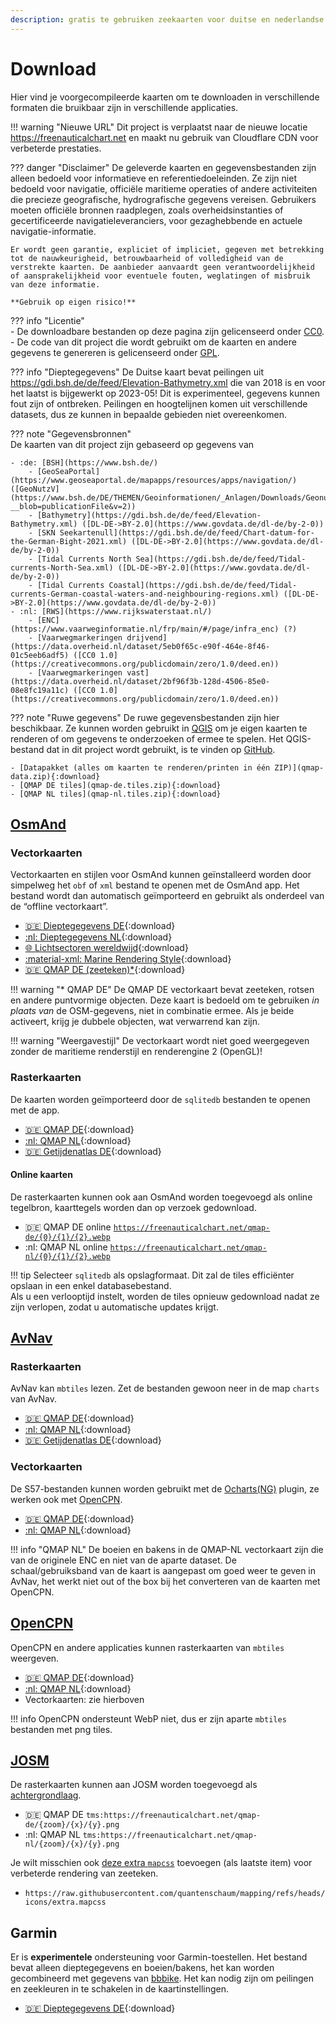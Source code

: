 ```yaml
---
description: gratis te gebruiken zeekaarten voor duitse en nederlandse wateren gebaseerd op open data, achtergrondinformatie, gegevensbronnen en vooraf samengestelde zeekaarten om te downloaden
---
```

# Download

Hier vind je voorgecompileerde kaarten om te downloaden in verschillende formaten die bruikbaar zijn in verschillende applicaties.

!!! warning "Nieuwe URL"
    Dit project is verplaatst naar de nieuwe locatie <https://freenauticalchart.net> en maakt nu gebruik van Cloudflare CDN voor verbeterde prestaties.

??? danger "Disclaimer"
    De geleverde kaarten en gegevensbestanden zijn alleen bedoeld voor informatieve en referentiedoeleinden. Ze zijn niet bedoeld voor navigatie, officiële maritieme operaties of andere activiteiten die precieze geografische, hydrografische gegevens vereisen. Gebruikers moeten officiële bronnen raadplegen, zoals overheidsinstanties of gecertificeerde navigatieleveranciers, voor gezaghebbende en actuele navigatie-informatie.

    Er wordt geen garantie, expliciet of impliciet, gegeven met betrekking tot de nauwkeurigheid, betrouwbaarheid of volledigheid van de verstrekte kaarten. De aanbieder aanvaardt geen verantwoordelijkheid of aansprakelijkheid voor eventuele fouten, weglatingen of misbruik van deze informatie.

    **Gebruik op eigen risico!**

??? info "Licentie"    
    - De downloadbare bestanden op deze pagina zijn gelicenseerd onder [CC0](https://creativecommons.org/publicdomain/zero/1.0/).
    - De code van dit project die wordt gebruikt om de kaarten en andere gegevens te genereren is gelicenseerd onder [GPL](https://www.gnu.org/licenses/gpl-3.0.de.html).

??? info "Dieptegegevens"
    De Duitse kaart bevat peilingen uit <https://gdi.bsh.de/de/feed/Elevation-Bathymetry.xml> die van 2018 is en voor het laatst is bijgewerkt op 2023-05! Dit is experimenteel, gegevens kunnen fout zijn of ontbreken. Peilingen en hoogtelijnen komen uit verschillende datasets, dus ze kunnen in bepaalde gebieden niet overeenkomen.

??? note "Gegevensbronnen"    
    De kaarten van dit project zijn gebaseerd op gegevens van
    
    - :de: [BSH](https://www.bsh.de/)
        - [GeoSeaPortal](https://www.geoseaportal.de/mapapps/resources/apps/navigation/) ([GeoNutzV](https://www.bsh.de/DE/THEMEN/Geoinformationen/_Anlagen/Downloads/Geonutzv.pdf?__blob=publicationFile&v=2))
        - [Bathymetry](https://gdi.bsh.de/de/feed/Elevation-Bathymetry.xml) ([DL-DE->BY-2.0](https://www.govdata.de/dl-de/by-2-0))
        - [SKN Seekartenull](https://gdi.bsh.de/de/feed/Chart-datum-for-the-German-Bight-2021.xml) ([DL-DE->BY-2.0](https://www.govdata.de/dl-de/by-2-0))
        - [Tidal Currents North Sea](https://gdi.bsh.de/de/feed/Tidal-currents-North-Sea.xml) ([DL-DE->BY-2.0](https://www.govdata.de/dl-de/by-2-0))
        - [Tidal Currents Coastal](https://gdi.bsh.de/de/feed/Tidal-currents-German-coastal-waters-and-neighbouring-regions.xml) ([DL-DE->BY-2.0](https://www.govdata.de/dl-de/by-2-0))
    - :nl: [RWS](https://www.rijkswaterstaat.nl/)
        - [ENC](https://www.vaarweginformatie.nl/frp/main/#/page/infra_enc) (?)
        - [Vaarwegmarkeringen drijvend](https://data.overheid.nl/dataset/5eb0f65c-e90f-464e-8f46-01c5eeb6adf5) ([CC0 1.0](https://creativecommons.org/publicdomain/zero/1.0/deed.en))
        - [Vaarwegmarkeringen vast](https://data.overheid.nl/dataset/2bf96f3b-128d-4506-85e0-08e8fc19a11c) ([CC0 1.0](https://creativecommons.org/publicdomain/zero/1.0/deed.en))

??? note "Ruwe gegevens"
    De ruwe gegevensbestanden zijn hier beschikbaar. Ze kunnen worden gebruikt in [QGIS](https://qgis.org/) om je eigen kaarten te renderen of om gegevens te onderzoeken of ermee te spelen. Het QGIS-bestand dat in dit project wordt gebruikt, is te vinden op [GitHub](https://github.com/quantenschaum/mapping/tree/master/qgis).
  
    - [Datapakket (alles om kaarten te renderen/printen in één ZIP)](qmap-data.zip){:download}
    - [QMAP DE tiles](qmap-de.tiles.zip){:download}
    - [QMAP NL tiles](qmap-nl.tiles.zip){:download}
    
    
## [OsmAnd](https://osmand.net/)

### Vectorkaarten

Vectorkaarten en stijlen voor OsmAnd kunnen geïnstalleerd worden door simpelweg het `obf` of `xml` bestand te openen met de OsmAnd app. Het bestand wordt dan automatisch geïmporteerd en gebruikt als onderdeel van de “offline vectorkaart”.

- [:de: Dieptegegevens DE](depth-de.obf){:download}
- [:nl: Dieptegegevens NL](depth-nl.obf){:download}
- [:globe_with_meridians: Lichtsectoren wereldwijd](lightsectors.obf){:download}
- [:material-xml: Marine Rendering Style](marine.render.xml){:download}
- [:de: QMAP DE (zeeteken)*](qmap-de.obf){:download}

!!! warning "* QMAP DE"
    De QMAP DE vectorkaart bevat zeeteken, rotsen en andere puntvormige objecten. Deze kaart is bedoeld om te gebruiken *in plaats van* de OSM-gegevens, niet in combinatie ermee. Als je beide activeert, krijg je dubbele objecten, wat verwarrend kan zijn.

!!! warning "Weergavestijl"
    De vectorkaart wordt niet goed weergegeven zonder de maritieme renderstijl en renderengine 2 (OpenGL)!

### Rasterkaarten

De kaarten worden geïmporteerd door de `sqlitedb` bestanden te openen met de app.

- [:de: QMAP DE](qmap-de.sqlitedb){:download}
- [:nl: QMAP NL](qmap-nl.sqlitedb){:download}
- [:de: Getijdenatlas DE](tides.sqlitedb.zip){:download}

#### Online kaarten

De rasterkaarten kunnen ook aan OsmAnd worden toegevoegd als online tegelbron, kaarttegels worden dan op verzoek gedownload.
 
- :de: QMAP DE online [`https://freenauticalchart.net/qmap-de/{0}/{1}/{2}.webp`](http://osmand.net/add-tile-source?name=QMAP-DE&min_zoom=8&max_zoom=16&url_template=https://freenauticalchart.net/qmap-de/%7B0%7D/%7B1%7D/%7B2%7D.webp)
- :nl: QMAP NL online [`https://freenauticalchart.net/qmap-nl/{0}/{1}/{2}.webp`](http://osmand.net/add-tile-source?name=QMAP-NL&min_zoom=8&max_zoom=16&url_template=https://freenauticalchart.net/qmap-nl/%7B0%7D/%7B1%7D/%7B2%7D.webp)

!!! tip
    Selecteer `sqlitedb` als opslagformaat. Dit zal de tiles efficiënter opslaan in een enkel databasebestand.  
    Als u een verlooptijd instelt, worden de tiles opnieuw gedownload nadat ze zijn verlopen, zodat u automatische updates krijgt.

## [AvNav](https://www.wellenvogel.net/software/avnav/docs/beschreibung.html?lang=en)

### Rasterkaarten

AvNav kan `mbtiles` lezen. Zet de bestanden gewoon neer in de map `charts` van AvNav.

- [:de: QMAP DE](qmap-de.mbtiles){:download}
- [:nl: QMAP NL](qmap-nl.mbtiles){:download}
- [:de: Getijdenatlas DE](tides.mbtiles.zip){:download}

### Vectorkaarten

De S57-bestanden kunnen worden gebruikt met de [Ocharts(NG)](https://www.wellenvogel.net/software/avnav/docs/hints/ochartsng.html) plugin, ze werken ook met [OpenCPN](https://opencpn.org/).

- [:de: QMAP DE](qmap-de.zip){:download}
- [:nl: QMAP NL](qmap-nl.zip){:download}

!!! info "QMAP NL"
    De boeien en bakens in de QMAP-NL vectorkaart zijn die van de originele ENC en niet van de aparte dataset. De schaal/gebruiksband van de kaart is aangepast om goed weer te geven in AvNav, het werkt niet out of the box bij het converteren van de kaarten met OpenCPN.

## [OpenCPN](https://opencpn.org/)

OpenCPN en andere applicaties kunnen rasterkaarten van `mbtiles` weergeven.

- [:de: QMAP DE](qmap-de.png.mbtiles){:download}
- [:nl: QMAP NL](qmap-nl.png.mbtiles){:download}
- Vectorkaarten: zie hierboven

!!! info
    OpenCPN ondersteunt WebP niet, dus er zijn aparte `mbtiles` bestanden met png tiles.

## [JOSM](https://josm.openstreetmap.de/)

De rasterkaarten kunnen aan JOSM worden toegevoegd als [achtergrondlaag](https://josm.openstreetmap.de/wiki/Help/Preferences/Imagery).

- :de: QMAP DE `tms:https://freenauticalchart.net/qmap-de/{zoom}/{x}/{y}.png`
- :nl: QMAP NL `tms:https://freenauticalchart.net/qmap-nl/{zoom}/{x}/{y}.png`

Je wilt misschien ook [deze extra `mapcss`](https://josm.openstreetmap.de/wiki/Help/Preferences/MapPaintPreference) toevoegen (als laatste item) voor verbeterde rendering van zeeteken.

- `https://raw.githubusercontent.com/quantenschaum/mapping/refs/heads/icons/extra.mapcss`

## Garmin

Er is **experimentele** ondersteuning voor Garmin-toestellen. Het bestand bevat alleen dieptegegevens en boeien/bakens, het kan worden gecombineerd met gegevens van [bbbike](https://extract.bbbike.org/?format=garmin-oseam.zip). Het kan nodig zijn om peilingen en zeekleuren in te schakelen in de kaartinstellingen.

- [:de: Dieptegegevens DE](gmapsupp.img){:download}
